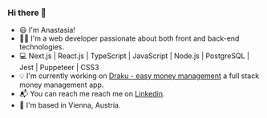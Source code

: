 ### Hi there 👋

  - :smiley:	I'm Anastasia!
  - :woman_technologist:	I'm a web developer passionate about both front and back-end technologies.
  - :computer: Next.js | React.js | TypeScript | JavaScript | Node.js | PostgreSQL | Jest | Puppeteer | CSS3
  - :bulb: I'm currently working on [Draku - easy money management](https://github.com/Anastasia-ra/next-js-draku-easy-money-management) a full stack money management app.
  - :mailbox_with_mail:	 You can reach me reach me on [Linkedin](https://www.linkedin.com/in/anastasia-rambaud/).
  - :european_castle:	I'm based in Vienna, Austria.
  





<!--
**Anastasia-ra/Anastasia-ra** is a ✨ _special_ ✨ repository because its `README.md` (this file) appears on your GitHub profile.

Here are some ideas to get you started:

- 🔭 I’m currently working on ...
- 🌱 I’m currently learning ...
- 👯 I’m looking to collaborate on ...
- 🤔 I’m looking for help with ...
- 💬 Ask me about ...
- 📫 How to reach me: ...
- 😄 Pronouns: ...
- ⚡ Fun fact: ...
-->
